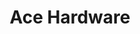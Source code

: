 ---
title: "Ace Hardware"
url: /chandler/ace-hardware-north-alma-school-road/
shop: doityourself
---